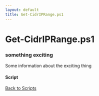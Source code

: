 ```yaml
---
layout: default
title: Get-CidrIPRange.ps1
---
```


# Get-CidrIPRange.ps1

### something exciting

Some information about the exciting thing

#### Script

<script src="https://gist-it.appspot.com/github.com/BanterBoy/scripts-blog/blob/master/PowerShell/CmdLets/Get-CidrIPRange.ps1"></script>

<a href="/scripts.html">Back to Scripts</a>
